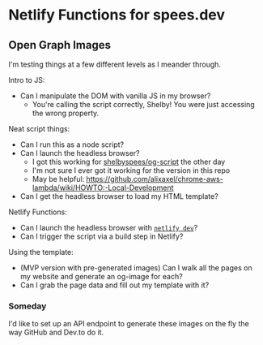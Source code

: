 # Netlify Functions for spees.dev

## Open Graph Images

I'm testing things at a few different levels as I meander through.

Intro to JS:

- Can I manipulate the DOM with vanilla JS in my browser?
    - You're calling the script correctly, Shelby! You were just accessing the wrong property.

Neat script things:

- Can I run this as a node script?
- Can I launch the headless browser?
    - I got this working for [shelbyspees/og-script](https://github.com/shelbyspees/og-script) the other day
    - I'm not sure I ever got it working for the version in this repo
    - May be helpful: https://github.com/alixaxel/chrome-aws-lambda/wiki/HOWTO:-Local-Development
- Can I get the headless browser to load my HTML template?

Netlify Functions:

- Can I launch the headless browser with [`netlify dev`](https://docs.netlify.com/cli/get-started/#run-a-local-development-environment)?
- Can I trigger the script via a build step in Netlify?

Using the template:

- (MVP version with pre-generated images) Can I walk all the pages on my website and generate an og-image for each?
- Can I grab the page data and fill out my template with it?

### Someday

I'd like to set up an API endpoint to generate these images on the fly
the way GitHub and Dev.to do it.